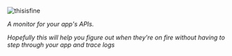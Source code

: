 ![thisisfine](https://i.imgur.com/c4jt321.png)


*A monitor for your app's APIs.*

*Hopefully this will help you figure out when they're on fire without having to step through your app and trace logs*
